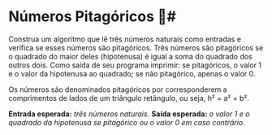  # Números Pitagóricos :triangular_ruler:#

 Construa um algoritmo que lê três números naturais como entradas e verifica se esses números são pitagóricos. Três números são pitagóricos se o quadrado do maior deles (hipotenusa) é igual a soma do quadrado dos outros dois. Como saída de seu programa imprimir: se pitagóricos, o valor 1 e o valor da hipotenusa ao quadrado; se não pitagórico, apenas o valor 0.

Os números são denominados pitagóricos por corresponderem a comprimentos de lados de um triângulo retângulo, ou seja, h² = a² + b².

__Entrada esperada:__ _três números naturais._
__Saída esperada:__ _o valor 1 e o quadrado da hipotenusa se pitagórico ou o valor 0 em caso contrário._
